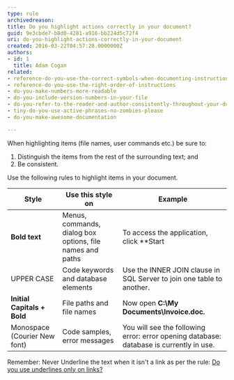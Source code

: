 ```yaml
---
type: rule
archivedreason: 
title: Do you highlight actions correctly in your document?
guid: 9e3cbde7-b8d0-4281-a916-bb224d5c72f4
uri: do-you-highlight-actions-correctly-in-your-document
created: 2016-03-22T04:57:28.0000000Z
authors:
- id: 1
  title: Adam Cogan
related:
- reference-do-you-use-the-correct-symbols-when-documenting-instructions
- reference-do-you-use-the-right-order-of-instructions
- do-you-make-numbers-more-readable
- do-you-include-version-numbers-in-your-file
- do-you-refer-to-the-reader-and-author-consistently-throughout-your-document
- tiny-do-you-use-active-phrases-no-zombies-please
- do-you-make-awesome-documentation

---
```


When highlighting items (file names, user commands etc.) be sure to:

<!--endintro-->

1. Distinguish the items from the rest of the surrounding text; and
2. Be consistent.





Use the following rules to highlight items in your document.






| Style | Use this style on | Example |
| --- | --- | --- |
| **Bold text**  | Menus, commands, dialog box options, file names and paths | To access the application, click  **Start | Programs | Accessories | System Tools | Disk Defragmenter**  |
| UPPER CASE | Code keywords and database elements | Use the INNER JOIN clause in SQL Server to join one table to another. |
| **Initial Capitals + Bold**  | File paths and file names | 	Now open  **C:\My Documents\Invoice.doc.**  |
| Monospace (Courier New font) | Code samples, error messages | You will see the following error: error opening database: database is currently in use. |




Remember: Never Underline the text when it isn't a link as per the rule: [Do you use underlines only on links?](http&#58;//www.ssw.com.au/ssw/standards/rules/RulesToBetterWebsitesNavigation.aspx#DontUseUnderlines)
